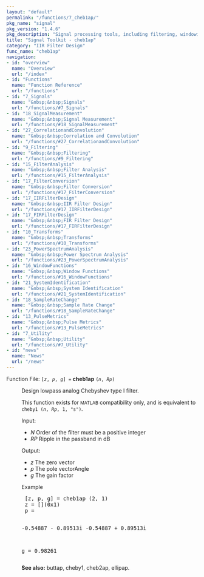 ```yaml
---
layout: "default"
permalink: "/functions/7_cheb1ap/"
pkg_name: "signal"
pkg_version: "1.4.6"
pkg_description: "Signal processing tools, including filtering, windowing and display functions."
title: "Signal Toolkit - cheb1ap"
category: "IIR Filter Design"
func_name: "cheb1ap"
navigation:
- id: "overview"
  name: "Overview"
  url: "/index"
- id: "Functions"
  name: "Function Reference"
  url: "/functions"
- id: "7_Signals"
  name: "&nbsp;&nbsp;Signals"
  url: "/functions/#7_Signals"
- id: "18_SignalMeasurement"
  name: "&nbsp;&nbsp;Signal Measurement"
  url: "/functions/#18_SignalMeasurement"
- id: "27_CorrelationandConvolution"
  name: "&nbsp;&nbsp;Correlation and Convolution"
  url: "/functions/#27_CorrelationandConvolution"
- id: "9_Filtering"
  name: "&nbsp;&nbsp;Filtering"
  url: "/functions/#9_Filtering"
- id: "15_FilterAnalysis"
  name: "&nbsp;&nbsp;Filter Analysis"
  url: "/functions/#15_FilterAnalysis"
- id: "17_FilterConversion"
  name: "&nbsp;&nbsp;Filter Conversion"
  url: "/functions/#17_FilterConversion"
- id: "17_IIRFilterDesign"
  name: "&nbsp;&nbsp;IIR Filter Design"
  url: "/functions/#17_IIRFilterDesign"
- id: "17_FIRFilterDesign"
  name: "&nbsp;&nbsp;FIR Filter Design"
  url: "/functions/#17_FIRFilterDesign"
- id: "10_Transforms"
  name: "&nbsp;&nbsp;Transforms"
  url: "/functions/#10_Transforms"
- id: "23_PowerSpectrumAnalysis"
  name: "&nbsp;&nbsp;Power Spectrum Analysis"
  url: "/functions/#23_PowerSpectrumAnalysis"
- id: "16_WindowFunctions"
  name: "&nbsp;&nbsp;Window Functions"
  url: "/functions/#16_WindowFunctions"
- id: "21_SystemIdentification"
  name: "&nbsp;&nbsp;System Identification"
  url: "/functions/#21_SystemIdentification"
- id: "18_SampleRateChange"
  name: "&nbsp;&nbsp;Sample Rate Change"
  url: "/functions/#18_SampleRateChange"
- id: "13_PulseMetrics"
  name: "&nbsp;&nbsp;Pulse Metrics"
  url: "/functions/#13_PulseMetrics"
- id: "7_Utility"
  name: "&nbsp;&nbsp;Utility"
  url: "/functions/#7_Utility"
- id: "news"
  name: "News"
  url: "/news"
---
```

<dl class="first-deftypefn">
<dt class="deftypefn" id="index-cheb1ap"><span class="category-def">Function File: </span><span><code class="def-type">[<var class="var">z</var>, <var class="var">p</var>, <var class="var">g</var>] =</code> <strong class="def-name">cheb1ap</strong> <code class="def-code-arguments">(<var class="var">n</var>, <var class="var">Rp</var>)</code><a class="copiable-link" href="#index-cheb1ap"></a></span></dt>
<dd><p>Design lowpass analog Chebyshev type I filter.
</p>
<p>This function exists for <small class="sc">MATLAB</small> compatibility only, and is equivalent
 to <code class="code">cheby1 (<var class="var">n</var>, <var class="var">Rp</var>, 1, &quot;s&quot;)</code>.
</p>
<p>Input:
 </p><ul class="itemize mark-bullet">
<li><var class="var">N</var> Order of the filter must be a positive integer
 </li><li><var class="var">RP</var> Ripple in the passband in dB
 </li></ul>

<p>Output:
 </p><ul class="itemize mark-bullet">
<li><var class="var">z</var> The zero vector
 </li><li><var class="var">p</var> The pole vectorAngle
 </li><li><var class="var">g</var> The gain factor
 </li></ul>
 
<p>Example
 </p><div class="example">
<pre class="example-preformatted"> [z, p, g] = cheb1ap (2, 1)
 z = [](0x1)
 p =

  -0.54887 - 0.89513i
  -0.54887 + 0.89513i

 g =  0.98261
 </pre></div>

<p><strong class="strong">See also:</strong> buttap, cheby1, cheb2ap, ellipap.
 </p></dd></dl>